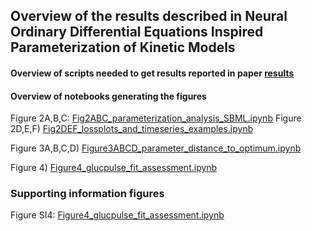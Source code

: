 ## Overview of the results described in Neural Ordinary Differential Equations Inspired Parameterization of Kinetic Models

#### Overview of scripts needed to get results reported in paper [results](../results)


#### Overview of notebooks generating the figures
Figure 2A,B,C: [Fig2ABC_parameterization_analysis_SBML.ipynb](experiments/Fig2ABC_parameterization_analysis_SBML.ipynb)
Figure 2D,E,F) [Fig2DEF_lossplots_and_timeseries_examples.ipynb](experiments/Fig2DEF_lossplots_and_timeseries_examples.ipynb)

Figure 3A,B,C,D) [Figure3ABCD_parameter_distance_to_optimum.ipynb](experiments/Figure3ABCD_parameter_distance_to_optimum.ipynb)

Figure 4) [Figure4_glucpulse_fit_assessment.ipynb](experiments/Figure4_glucpulse_fit_assessment.ipynb)


### Supporting information figures 
Figure SI4: [Figure4_glucpulse_fit_assessment.ipynb](experiments/Figure4_glucpulse_fit_assessment.ipynb)